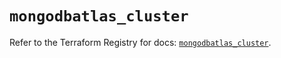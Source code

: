 # `mongodbatlas_cluster`

Refer to the Terraform Registry for docs: [`mongodbatlas_cluster`](https://registry.terraform.io/providers/mongodb/mongodbatlas/1.33.0/docs/resources/cluster).
